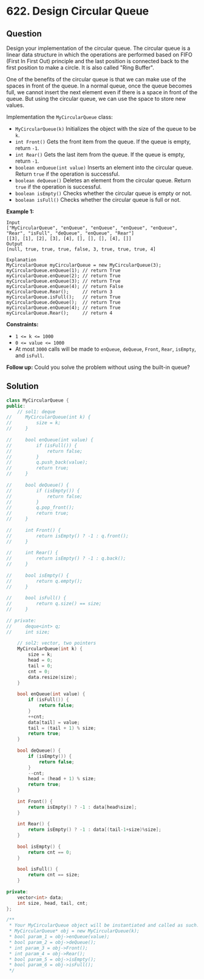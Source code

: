 # 622. Design Circular Queue

## Question

Design your implementation of the circular queue. The circular queue is a linear data structure in which the operations are performed based on FIFO \(First In First Out\) principle and the last position is connected back to the first position to make a circle. It is also called "Ring Buffer".

One of the benefits of the circular queue is that we can make use of the spaces in front of the queue. In a normal queue, once the queue becomes full, we cannot insert the next element even if there is a space in front of the queue. But using the circular queue, we can use the space to store new values.

Implementation the `MyCircularQueue` class:

* `MyCircularQueue(k)` Initializes the object with the size of the queue to be `k`.
* `int Front()` Gets the front item from the queue. If the queue is empty, return `-1`.
* `int Rear()` Gets the last item from the queue. If the queue is empty, return `-1`.
* `boolean enQueue(int value)` Inserts an element into the circular queue. Return `true` if the operation is successful.
* `boolean deQueue()` Deletes an element from the circular queue. Return `true` if the operation is successful.
* `boolean isEmpty()` Checks whether the circular queue is empty or not.
* `boolean isFull()` Checks whether the circular queue is full or not.

**Example 1:**

```text
Input
["MyCircularQueue", "enQueue", "enQueue", "enQueue", "enQueue", "Rear", "isFull", "deQueue", "enQueue", "Rear"]
[[3], [1], [2], [3], [4], [], [], [], [4], []]
Output
[null, true, true, true, false, 3, true, true, true, 4]

Explanation
MyCircularQueue myCircularQueue = new MyCircularQueue(3);
myCircularQueue.enQueue(1); // return True
myCircularQueue.enQueue(2); // return True
myCircularQueue.enQueue(3); // return True
myCircularQueue.enQueue(4); // return False
myCircularQueue.Rear();     // return 3
myCircularQueue.isFull();   // return True
myCircularQueue.deQueue();  // return True
myCircularQueue.enQueue(4); // return True
myCircularQueue.Rear();     // return 4
```

**Constraints:**

* `1 <= k <= 1000`
* `0 <= value <= 1000`
* At most `3000` calls will be made to `enQueue`, `deQueue`, `Front`, `Rear`, `isEmpty`, and `isFull`.

 **Follow up:** Could you solve the problem without using the built-in queue?

## Solution

```cpp
class MyCircularQueue {
public:
    // sol1: deque
//     MyCircularQueue(int k) {
//         size = k;
//     }
    
//     bool enQueue(int value) {
//         if (isFull()) {
//             return false;
//         }
//         q.push_back(value);
//         return true;
//     }
    
//     bool deQueue() {
//         if (isEmpty()) {
//             return false;
//         }
//         q.pop_front();
//         return true;
//     }
    
//     int Front() {
//         return isEmpty() ? -1 : q.front();
//     }
    
//     int Rear() {
//         return isEmpty() ? -1 : q.back();
//     }
    
//     bool isEmpty() {
//         return q.empty();
//     }
    
//     bool isFull() {
//         return q.size() == size;
//     }
    
// private:
//     deque<int> q;
//     int size;
    
    // sol2: vector, two pointers
    MyCircularQueue(int k) {
        size = k;
        head = 0;
        tail = 0;
        cnt = 0;
        data.resize(size);
    }
    
    bool enQueue(int value) {
        if (isFull()) {
            return false;
        }
        ++cnt;
        data[tail] = value;
        tail = (tail + 1) % size;
        return true;
    }
    
    bool deQueue() {
        if (isEmpty()) {
            return false;
        }
        --cnt;
        head = (head + 1) % size;
        return true;
    }
    
    int Front() {
        return isEmpty() ? -1 : data[head%size];
    }
    
    int Rear() {
        return isEmpty() ? -1 : data[(tail-1+size)%size];
    }
    
    bool isEmpty() {
        return cnt == 0;
    }
    
    bool isFull() {
        return cnt == size;
    }
    
private:
    vector<int> data;
    int size, head, tail, cnt;
};

/**
 * Your MyCircularQueue object will be instantiated and called as such:
 * MyCircularQueue* obj = new MyCircularQueue(k);
 * bool param_1 = obj->enQueue(value);
 * bool param_2 = obj->deQueue();
 * int param_3 = obj->Front();
 * int param_4 = obj->Rear();
 * bool param_5 = obj->isEmpty();
 * bool param_6 = obj->isFull();
 */
```

